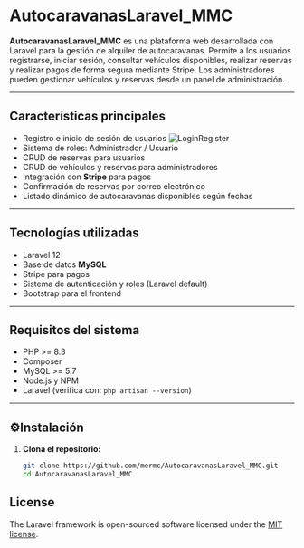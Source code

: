 # AutocaravanasLaravel_MMC 

**AutocaravanasLaravel_MMC** es una plataforma web desarrollada con Laravel para la gestión de alquiler de autocaravanas. Permite a los usuarios registrarse, iniciar sesión, consultar vehículos disponibles, realizar reservas y realizar pagos de forma segura mediante Stripe. Los administradores pueden gestionar vehículos y reservas desde un panel de administración.

---

## Características principales

- Registro e inicio de sesión de usuarios
  ![LoginRegister](images/loginregister.png "LoginRegister")
- Sistema de roles: Administrador / Usuario
- CRUD de reservas para usuarios
- CRUD de vehículos y reservas para administradores
- Integración con **Stripe** para pagos
- Confirmación de reservas por correo electrónico
- Listado dinámico de autocaravanas disponibles según fechas

---

##  Tecnologías utilizadas

- Laravel 12
- Base de datos **MySQL**
- Stripe para pagos
- Sistema de autenticación y roles (Laravel default)
- Bootstrap para el frontend

---

## Requisitos del sistema

- PHP >= 8.3
- Composer  
- MySQL >= 5.7  
- Node.js y NPM  
- Laravel (verifica con: `php artisan --version`)

---

## ⚙Instalación

1. **Clona el repositorio:**

   ```bash
   git clone https://github.com/mermc/AutocaravanasLaravel_MMC.git
   cd AutocaravanasLaravel_MMC

## License

The Laravel framework is open-sourced software licensed under the [MIT license](https://opensource.org/licenses/MIT).
